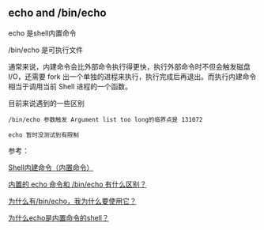 ## echo and /bin/echo

echo 是shell内置命令

/bin/echo 是可执行文件

通常来说，内建命令会比外部命令执行得更快，执行外部命令时不但会触发磁盘 I/O，还需要 fork 出一个单独的进程来执行，执行完成后再退出。而执行内建命令相当于调用当前 Shell 进程的一个函数。

目前来说遇到的一些区别

```
/bin/echo 参数触发 Argument list too long的临界点是 131072

echo 暂时没测试到有限制
```

参考：

[Shell内建命令（内置命令）](http://c.biancheng.net/view/1136.html)

[内置的 echo 命令和 /bin/echo 有什么区别？](https://qa.1r1g.cn/unix/ask/11322671/)

[为什么有/bin/echo，我为什么要使用它？](https://ubuntuqa.com/article/1658.html)

[为什么echo是内置命令的shell？](https://ubuntuqa.com/article/1658.html)

